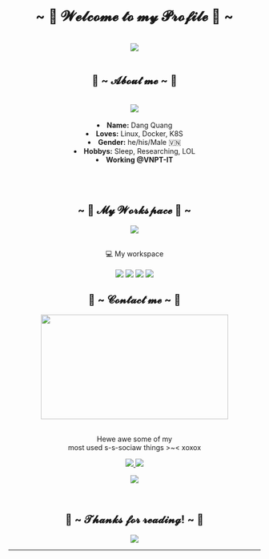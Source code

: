 
<body>
  <center>
<h1 align="center">~ 💖 𝓦𝓮𝓵𝓬𝓸𝓶𝓮 𝓽𝓸 𝓶𝔂 𝓟𝓻𝓸𝓯𝓲𝓵𝓮 💖 ~</h1>
<br>
<div align="center">
   <img src="https://media.giphy.com/media/12775LeUHMZjNu/giphy.gif">
<!--   </a> -->
  <br>
</div>
 <br>
    <div align="center">
      </div>
<div>
<h2 align="center"> 🦊 ~ 𝓐𝓫𝓸𝓾𝓽 𝓶𝓮 ~ 🦊 </h2>
  <br>
  <div align="center">
<img src="https://media.giphy.com/media/I6wUi5eTdUCWI/giphy.gif">
  </div>
  <br>
<div>  
<li>
 <b>Name:</b> Dang Quang</li>
<li>
<b>Loves:</b> Linux, Docker, K8S
</li>
<li>
<b>Gender:</b> he/his/Male 🇻🇳
</li>
<li>
<b>Hobbys:</b> Sleep, Researching, LOL
</li>
<li>
<b>Working @VNPT-IT</b> 
</li>
<br><br><br>
</div>
</div>
<div>
<h2 align="center">~ 📇 𝓜𝔂 𝓦𝓸𝓻𝓴𝓼𝓹𝓪𝓬𝓮  📇 ~</h2>
<p>
  <div align="center">
<img src="https://media.giphy.com/media/12shQyP6KMXCZW/giphy.gif">
  </div>
</div>
<div>
  <br>


<!-- <p align='center'>
  
  <a href="https://www.facebook.com/DQ1701/">
    <img src="https://img.shields.io/badge/Facebook-1877F2?style=for-the-badge&logo=facebook&logoColor=white" />
  </a>&nbsp;&nbsp;
  <a href="https://twitter.com/dangquangtran1">
    <img src="https://img.shields.io/badge/Twitter-1DA1F2?style=for-the-badge&logo=twitter&logoColor=white" />        
  </a>&nbsp;&nbsp;
  
</p>

<p align='center'>
  <a href="#"><img src="https://github-readme-stats.vercel.app/api?username=devtdq1701&show_icons=true&count_private=true&theme=dark" width="350"></a>
</p> -->

<p align='center'>
  💻 My workspace<br/><br/>
  <img src="https://img.shields.io/badge/Ubuntu-E95420?style=for-the-badge&logo=ubuntu&logoColor=white" />
  <img src="https://img.shields.io/badge/intel-core%20i5%208th-%230071C5.svg?&style=for-the-badge&logo=intel&logoColor=white" />
  <img src="https://img.shields.io/badge/RAM-16GB-%230071C5.svg?&style=for-the-badge&logoColor=white" />
  <img src="https://img.shields.io/badge/AMD-Radeon_R5_M230-ED1C24?style=for-the-badge&logo=amd&logoColor=white" />
</p>

<h2 align="center">📝 ~ 𝓒𝓸𝓷𝓽𝓪𝓬𝓽 𝓶𝓮 ~ 📝</h2>
  <div align="center">
<img src="https://i.imgur.com/KXx0cCx.gif" width="373.5px" height="208.5px">
  </div>
<br>
<p align="center">Hewe awe some of my <br>
most used s-s-sociaw things >~< xoxox</p>
<p align="center">
  <a href="https://www.facebook.com/DQ1701/" target="_blank">
    <img src="https://img.shields.io/badge/DQ1701%20-%237289DA.svg?style=for-the-badge&logo=facebook&logoColor=white" />
  </a> 
  <a href="https://t.me/quangtd" target="_blank">
    <img src="https://img.shields.io/badge/@quangtd%20-%237289DA.svg?&style=for-the-badge&logo=telegram&logoColor=white"/>
  </a>
</p>
<p align="center">
  <a href="mailto:nnhuyenmyepu1701@gmail.com" target="_blank">
    <img src="https://img.shields.io/badge/nnhuyenmyepu1701@gmail.com%20-%239146FF.svg?&style=for-the-badge&logo=Gmail&logoColor=white"/>
  </a>
</p>
</div>
<br>
<div>
<h2 align="center">💖 ~ 𝓣𝓱𝓪𝓷𝓴𝓼 𝓯𝓸𝓻 𝓻𝓮𝓪𝓭𝓲𝓷𝓰! ~ 💖</h2>
<div align="center">
<img src="https://thumbs.gfycat.com/ElderlyNiceIsopod-size_restricted.gif">
</div>
<hr>
</div>
</div>
    </center>
</body>



